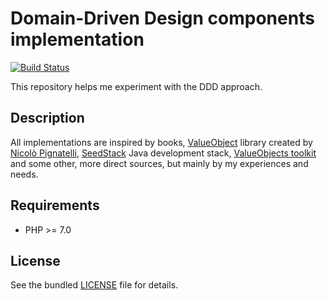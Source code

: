# Domain-Driven Design components implementation
[![Build Status](https://travis-ci.org/andrzejkupczyk/ddd-building-blocks.svg?branch=master)](https://travis-ci.org/andrzejkupczyk/ddd-building-blocks)

This repository helps me experiment with the DDD approach.

## Description
All implementations are inspired by books, [ValueObject](https://github.com/andrzejkupczyk/valueobjects) library created by [Nicolò Pignatelli](https://github.com/nicolopignatelli), 
[SeedStack](http://seedstack.org) Java development stack, [ValueObjects toolkit](https://github.com/barryosull/valueobjects)
 and some other, more direct sources, but mainly by my experiences and needs.

## Requirements
- PHP >= 7.0

## License
See the bundled [LICENSE](/LICENSE.md) file for details.
